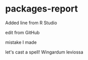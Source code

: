 # packages-report

Added line from R Studio
   
edit from GitHub

mistake I made 

let's cast a spell! Wingardum leviossa 